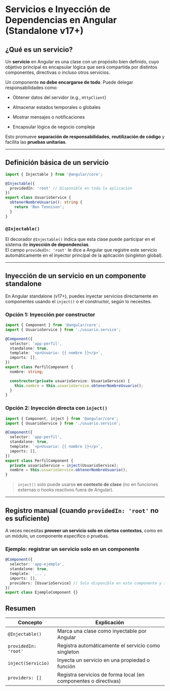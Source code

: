 # Servicios e Inyección de Dependencias en Angular (Standalone v17+)

## ¿Qué es un servicio?

Un **servicio** en Angular es una clase con un propósito bien definido, cuyo objetivo principal es encapsular lógica que será compartida por distintos componentes, directivas o incluso otros servicios.

Un componente **no debe encargarse de todo**. Puede delegar responsabilidades como:

- Obtener datos del servidor (e.g., `HttpClient`)
    
- Almacenar estados temporales o globales
    
- Mostrar mensajes o notificaciones
    
- Encapsular lógica de negocio compleja
    

Esto promueve **separación de responsabilidades**, **reutilización de código** y facilita las **pruebas unitarias**.

---

## Definición básica de un servicio

```ts
import { Injectable } from '@angular/core';

@Injectable({
  providedIn: 'root' // Disponible en toda la aplicación
})
export class UsuarioService {
  obtenerNombreUsuario(): string {
    return 'Ben Tennison';
  }
}
```

### `@Injectable()`

El decorador `@Injectable()` indica que esta clase puede participar en el sistema de **inyección de dependencias**.  
El campo `providedIn: 'root'` le dice a Angular que registre este servicio automáticamente en el inyector principal de la aplicación (singleton global).

---

## Inyección de un servicio en un componente standalone

En Angular standalone (v17+), puedes inyectar servicios directamente en componentes usando el `inject()` o el constructor, según lo necesites.

### Opción 1: Inyección por constructor

```ts
import { Component } from '@angular/core';
import { UsuarioService } from './usuario.service';

@Component({
  selector: 'app-perfil',
  standalone: true,
  template: `<p>Usuario: {{ nombre }}</p>`,
  imports: [],
})
export class PerfilComponent {
  nombre: string;

  constructor(private usuarioService: UsuarioService) {
    this.nombre = this.usuarioService.obtenerNombreUsuario();
  }
}
```

### Opción 2: Inyección directa con `inject()` 

```ts
import { Component, inject } from '@angular/core';
import { UsuarioService } from './usuario.service';

@Component({
  selector: 'app-perfil',
  standalone: true,
  template: `<p>Usuario: {{ nombre }}</p>`,
  imports: [],
})
export class PerfilComponent {
  private usuarioService = inject(UsuarioService);
  nombre = this.usuarioService.obtenerNombreUsuario();
}
```

> `inject()` solo puede usarse **en contexto de clase** (no en funciones externas o hooks reactivos fuera de Angular).

---

## Registro manual (cuando `providedIn: 'root'` no es suficiente)

A veces necesitas **proveer un servicio solo en ciertos contextos**, como en un módulo, un componente específico o pruebas.

### Ejemplo: registrar un servicio solo en un componente

```ts
@Component({
  selector: 'app-ejemplo',
  standalone: true,
  template: `...`,
  imports: [],
  providers: [UsuarioService] // Solo disponible en este componente y sus hijos
})
export class EjemploComponent {}
```

## Resumen

|Concepto|Explicación|
|---|---|
|`@Injectable()`|Marca una clase como inyectable por Angular|
|`providedIn: 'root'`|Registra automáticamente el servicio como singleton|
|`inject(Servicio)`|Inyecta un servicio en una propiedad o función|
|`providers: []`|Registra servicios de forma local (en componentes o directivas)|
